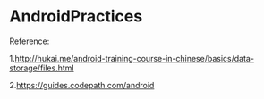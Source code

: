 # AndroidPractices

Reference: 

1.http://hukai.me/android-training-course-in-chinese/basics/data-storage/files.html

2.https://guides.codepath.com/android
